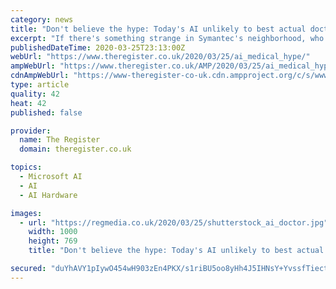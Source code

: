 ```yaml
---
category: news
title: "Don't believe the hype: Today's AI unlikely to best actual doctors at diagnosing patients from medical scans"
excerpt: "If there's something strange in Symantec's neighborhood, who you gonna call? Not Broadcom, it seems: Systems go down, cut off customers Don’t fall for the overblown claims that AI algorithms are just as good as, or even better, than human doctors at diagnosing diseases from medical images. That's according to a study published in The British ..."
publishedDateTime: 2020-03-25T23:13:00Z
webUrl: "https://www.theregister.co.uk/2020/03/25/ai_medical_hype/"
ampWebUrl: "https://www.theregister.co.uk/AMP/2020/03/25/ai_medical_hype/"
cdnAmpWebUrl: "https://www-theregister-co-uk.cdn.ampproject.org/c/s/www.theregister.co.uk/AMP/2020/03/25/ai_medical_hype/"
type: article
quality: 42
heat: 42
published: false

provider:
  name: The Register
  domain: theregister.co.uk

topics:
  - Microsoft AI
  - AI
  - AI Hardware

images:
  - url: "https://regmedia.co.uk/2020/03/25/shutterstock_ai_doctor.jpg"
    width: 1000
    height: 769
    title: "Don't believe the hype: Today's AI unlikely to best actual doctors at diagnosing patients from medical scans"

secured: "duYhAVY1pIywO454wH903zEn4PKX/s1riBU5oo8yHh4J5IHNsY+YvssfTiecttXkrh+jqVEkXISo6E2X5nN2k3VtsUeQiwpw1pjppD7vMp1kWpPRpViW+wRG8UneckkH8KITHyz6Mw+YrAtr96dusNcdQNe7RN5AI0IyNZnXDKWoRy8Y21txyg8eoVmtBEkABB+2oWOzUlhGurOC15DgneI5sULMJuEsF1RJ+s7UWaO0M3Jz7J3Za+jHzEMDTrRDm5zwAHtX78qZ6ZJPndjM4rtQ7azPesljv1m7EOimeTZyV+WbMFQ4dJb/c99oSh2/iK94HHB//dIvqEfLcGI1qfI8gd6MEPtiU4Qwf13ZMZF/MSc5inl/xOoh1v1CX8zGfmyJSKjesLc3mDeTXLbXuNEuYOsKQDhAVSEGHsKAZ6Q0SJ5snv9l1cJ8AXXqBZ8iakeV18XjF1o5RMfRCjwcFIlOM87g6k8s0X9svdYmPyo=;0rAK6+kRYVNMFl640PRRPw=="
---
```


